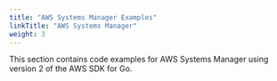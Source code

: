 ```yaml
---
title: "AWS Systems Manager Examples"
linkTitle: "AWS Systems Manager"
weight: 3
---
```


This section contains code examples for AWS Systems Manager using version 2 of the AWS SDK for Go.

